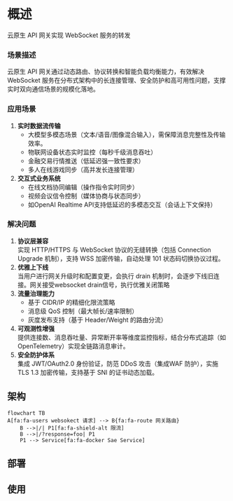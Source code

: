 # 概述
云原生 API 网关实现 WebSocket 服务的转发

### 场景描述
云原生 API 网关通过动态路由、协议转换和智能负载均衡能力，有效解决 WebSocket 服务在分布式架构中的长连接管理、安全防护和高可用性问题，支撑实时双向通信场景的规模化落地。
### 应用场景
1. **实时数据流传输**
	 - 大模型多模态场景（文本/语音/图像混合输入），需保障消息完整性及传输效率。
   - 物联网设备状态实时监控（每秒千级消息吞吐）
   - 金融交易行情推送（低延迟强一致性要求）
   - 多人在线游戏同步（高并发长连接管理）
2. **交互式业务系统**
   - 在线文档协同编辑（操作指令实时同步）
   - 视频会议信令控制（媒体协商与状态同步）
   - 如OpenAI Realtime API支持低延迟的多模态交互（会话上下文保持）
### 解决问题
1. **协议层兼容**  
   实现 HTTP/HTTPS 与 WebSocket 协议的无缝转换（包括 Connection Upgrade 机制），支持 WSS 加密传输，自动处理 101 状态码切换协议过程。
2. **优雅上下线**  
	当用户进行网关升级时和配置变更，会执行 drain 机制时，会逐步下线旧连接。网关接受websocket drain信号，执行优雅关闭策略
3. **流量治理能力**
   - 基于 CIDR/IP 的精细化限流策略
   - 消息级 QoS 控制（最大帧长/速率限制）
   - 灰度发布支持（基于 Header/Weight 的路由分流）
4. **可观测性增强**  
   提供连接数、消息吞吐量、异常断开率等维度监控指标，结合分布式追踪（如 OpenTelemetry）实现全链路消息审计。
5. **安全防护体系**  
   集成 JWT/OAuth2.0 身份验证，防范 DDoS 攻击（集成WAF 防护），实施 TLS 1.3 加密传输，支持基于 SNI 的证书动态加载。
## 架构
```mermaid
flowchart TB
A[fa:fa-users websokect 请求] --> B{fa:fa-route 网关路由}
	B -->|/| P1[fa:fa-shield-alt 限流]
	B -->|/?response=foo| P1
	P1 --> Service[fa:fa-docker Sae Service]
```
## 部署

## 使用
